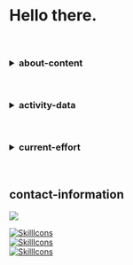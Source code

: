 # Hello there.

<br>

<h3>
<details>
  <summary>about-content</summary>

  <br>

- List: 0th
- List: 1st
- List: 2nd
- List: 3rd

```
CODE_GOES_HERE
```

</details>
</h3>

<br>

<h3>
<details>
  <summary>activity-data</summary>

  <br>

[![Top Langs](https://github-readme-stats.vercel.app/api/top-langs/?username=Telecho&layout=compact&theme=github_dark)](https://github.com/anuraghazra/github-readme-stats)

![User's GitHub stats](https://github-readme-stats.vercel.app/api?username=Telecho&show_icons=true&theme=github_dark)

</details>
</h3>

<br>

<h3>
<details>
  <summary>current-effort</summary>

  <br>

- Side project
- https://github.com/Telecho/side

![Customized Card](https://github-readme-stats.vercel.app/api/pin?username=Telecho&repo=side&theme=github_dark)

</details>
</h3>

<br>

## contact-information

<img src="https://discord.c99.nl/widget/theme-1/1029294235544981596.png">

[![SkillIcons](https://skillicons.dev/icons?i=html,css,js,php)](https://skillicons.dev)<br/>
[![SkillIcons](https://skillicons.dev/icons?i=bash,c,perl,python)](https://skillicons.dev)<br/>
[![SkillIcons](https://skillicons.dev/icons?i=git,linux,nginx,sqlite)](https://skillicons.dev)<br/>

<!--EOF-->
